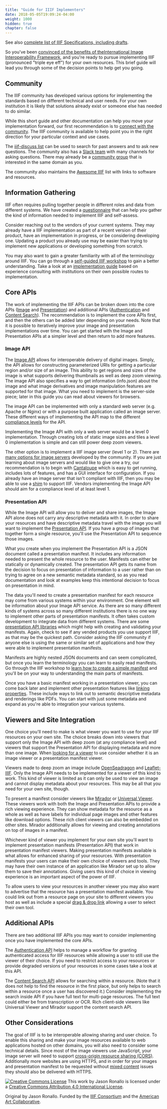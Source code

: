 ```yaml
---
title: "Guide for IIIF Implementers"
date: 2018-05-05T19:09:24-04:00
weight: 1000
hidden: true
chapter: false
---
```


<!-- #todo:0 check the comments on the google doc: https://docs.google.com/document/d/1OXxPFrwTDPlx3EfrjEx0Vl5VMy20znfejnvCpmJfmcw/edit# -->

See also [complete list of IIIF Specifications, including drafts](http://iiif.io/api/).

So you've been [convinced of the benefits of the](http://preview.iiif.io/root/tech-details/community/faq/#what-are-the-benefits-of-iiif)[International Image Interoperability Framework](http://preview.iiif.io/root/tech-details/community/faq/#what-are-the-benefits-of-iiif), and you're ready to pursue implementing IIIF (pronounced "triple eye eff") for your own resources. This brief guide will lead you through some of the decision points to help get you going.

## Community

The IIIF community has developed various options for implementing the standards based on different technical and user needs. For your own institution it is likely that solutions already exist or someone else has needed to do similar.

While this short guide and other documentation can help you move your implementation forward, our first recommendation is to [connect with the community](http://preview.iiif.io/root/tech-details/community/). The IIIF community is available to help point you in the right direction for your particular context and use cases.

The [iiif-discuss list](https://groups.google.com/forum/#!forum/iiif-discuss) can be used to search for past answers and to ask new questions. The community also has a [Slack team](http://bit.ly/iiif-slack) with many channels for asking questions. There may already be a [community group](http://preview.iiif.io/root/tech-details/community/groups/) that is interested in the same domain as you.

The community also maintains the [Awesome IIIF](https://github.com/IIIF/awesome-iiif) list with links to software and resources.

## Information Gathering

IIIF often requires pulling together people in different roles and data from different systems. We have created a [questionnaire](http://preview.iiif.io/root/tech-details/assets/acc_implementation_questionnaire_011017.pdf) that can help you gather the kind of information needed to implement IIIF and self-assess.

Consider reaching out to the vendors of your current systems. They may already have a IIIF implementation as part of a recent version of their product, have an implementation in progress, or be considering developing one. Updating a product you already use may be easier than trying to implement new applications or developing something from scratch.

You may also want to gain a greater familiarity with all of the terminology around IIIF. You can go through a [self-guided IIIF workshop](http://ronallo.com/iiif-workshop/) to gain a better understanding. Take a look at an [implementation guide](http://iiif.io/assets/acc_implementation_guide_011017.pdf) based on experience consulting with institutions on their own possible routes to implementation.

## Core APIs

The work of implementing the IIIF APIs can be broken down into the core APIs ([Image](http://iiif.io/api/image) and [Presentation](http://iiif.io/api/presentation/)) and additional APIs ([Authentication](http://iiif.io/api/auth/) and [Content Search](http://iiif.io/api/search/)). The recommendation is to implement the core APIs first, and then the others can be added later depending on your needs. Note that it is possible to iteratively improve your image and presentation implementations over time. You can get started with the Image and Presentation APIs at a simpler level and then return to add more features.

### Image API

The [Image API](http://iiif.io/api/image) allows for interoperable delivery of digital images. Simply, the API allows for constructing parameterized URIs for getting a particular region and/or size of an image. This ability to get regions and sizes of the image is what supports delivering thumbnails as well as deep zoom viewing. The image API also specifies a way to get information (info.json) about the image and what image derivatives and image manipulation features are supported for that image. What you need to implement is the server-side piece; later in this guide you can read about viewers for browsers.

The image API can be implemented with only a standard web server (e.g. Apache or Nginx) or with a purpose built application called an image server. These different ways of implementing the API map to the different [compliance levels](http://iiif.io/api/image/2.1/compliance/) for the API.

Implementing the Image API with only a web server would be a level 0 implementation. Through creating lots of static image sizes and tiles a level 0 implementation is simple and can still power deep zoom viewers.

The other option is to implement a IIIF image server (level 1 or 2). There are [many options for image servers](https://github.com/IIIF/awesome-iiif#image-servers) developed by the community. If you are just learning about image servers and would like to give one a try, our recommendation is to begin with [Cantaloupe](https://medusa-project.github.io/cantaloupe/) which is easy to get running, includes lots of features, and has a GUI interface for configuration. If you already have an image server that isn't compliant with IIIF, then you may be able to use a [shim](https://github.com/IIIF/awesome-iiif#image-server-shims) to support IIIF. Vendors implementing the Image API should aim for a compliance level of at least level 1.

### Presentation API

While the Image API will allow you to deliver and share images, the Image API alone does not carry any descriptive metadata with it. In order to share your resources and have descriptive metadata travel with the image you will want to implement the [Presentation API](http://iiif.io/api/presentation/). If you have a group of images that together form a single resource, you'll use the Presentation API to sequence those images.

What you create when you implement the Presentation API is a JSON document called a presentation manifest. It includes any information needed to present the whole resource to the user. Manifests can either be statically or dynamically created. The presentation API gets its name from the decision to focus on presentation of information to a user rather than on trying to agree on a new semantic metadata standard, so as you read documentation and look at examples keep this intentional decision to focus on presentation in mind.

The data you'll need to create a presentation manifest for each resource may come from various systems within your environment. One element will be information about your Image API service. As there are so many different kinds of systems across so many different institutions there is no one way to implement other parts of presentation manifests. It often takes custom development to integrate data from different systems. There are some [presentation API libraries](https://github.com/IIIF/awesome-iiif#presentation-api-libraries) which might help with creating and validating your manifests. Again, check to see if any vended products you use support IIIF, as that may be the quickest path. Consider asking the IIIF community if anyone else is using the same or similar set of applications and how they were able to implement presentation manifests.

Manifests are highly nested JSON documents and can seem complicated, but once you learn the terminology you can learn to easily read manifests. Go through the IIIF workshop to [learn how to create a simple manifest](http://ronallo.com/iiif-workshop/presentation/manifest.html) and you'll be on your way to understanding the main parts of manifests.

Once you have a basic manifest working in a presentation viewer, you can come back later and implement other presentation features like [linking properties](http://iiif.io/api/presentation/2.1/#linking-properties). These include ways to link out to semantic descriptive metadata and renderings like PDFs. You can start with just some metadata and expand as you're able to integration your various systems.

## Viewers and Site Integration

One choice you'll need to make is what viewer you want to use for your IIIF resources on your own site. The choice breaks down into viewers that support only the Image API with deep zoom (at any compliance level) and viewers that support the Presentation API for displaying metadata and more than one image. When [looking for a viewer](https://github.com/IIIF/awesome-iiif#image-viewers) to use consider whether it is an image viewer or a presentation manifest viewer.

Viewers made to deep zoom an image include [OpenSeadragon](https://openseadragon.github.io/examples/tilesource-iiif/) and [Leaflet-IIIF](https://github.com/mejackreed/Leaflet-IIIF). Only the Image API needs to be implemented for a viewer of this kind to work. This kind of viewer is limited as it can only be used to view an image and cannot display metadata about your resources. This may be all that you need for your own site, though.

To present a manifest consider viewers like [Mirador](http://projectmirador.org/) or [Universal Viewer](http://universalviewer.io/). These viewers work with both the Image and Presentation APIs to provide a rich viewing experience. They can show metadata for the resource as a whole as well as have labels for individual page images and other features like download options. These rich client viewers can also be embedded on other sites. Mirador additionally allows for viewing and creating annotations on top of images in a manifest.

Whichever kind of viewer you implement for your own site you'll want to implement presentation manifests (Presentation API) that work in presentation manifest viewers. Making presentation manifests available is what allows for enhanced sharing of your resources. With presentation manifests your users can make their own choice of viewers and tools. They may have their own instance of an application like Mirador set up to allow them to save their annotations. Giving users this kind of choice in viewing experience is an important aspect of the power of IIIF.

To allow users to view your resources in another viewer you may also want to advertise that the resource has a presentation manifest available. You could link out from a resource page on your site to different viewers you host as well as include a special [drag & drop link](https://zimeon.github.io/iiif-dragndrop/) allowing a user to select their own tool.

## Additional APIs

There are two additional IIIF APIs you may want to consider implementing once you have implemented the core APIs.

The [Authentication API](http://iiif.io/api/auth/) helps to manage a workflow for granting authenticated access for IIIF resources while allowing a user to still use the viewer of their choice. If you need to restrict access to your resources or provide degraded versions of your resources in some cases take a look at this API.

The [Content Search API](http://iiif.io/api/search/) allows for searching within a resource. (Note that it does not help to find the resource in the first place, but only helps to search within a resource once a user has discovered it.) Consider implementing the search inside API if you have full text for multi-page resources. The full text could either be from transcription or OCR. Rich client-side viewers like Universal Viewer and Mirador support the content search API.

## Other Considerations

 The goal of IIIF is to be interoperable allowing sharing and user choice. To enable this sharing and make your image resources available to web applications hosted on other domains, you will also need to consider some technical details. Since most of the image viewers use JavaScript, your image server will need to support [cross-origin resource sharing (CORS)](http://enable-cors.org/). Additionally more websites are using HTTPS, and in order for your images and presentation manifest to be requested without [mixed content](https://developer.mozilla.org/en-US/docs/Web/Security/Mixed_content) issues they should also be delivered with HTTPS.

 <!-- #todo:0 add a call to action at the end of the guide for implementers -->

<a rel="license" href="http://creativecommons.org/licenses/by/4.0/"><img alt="Creative Commons License" style="display:inline;margin:0" src="https://i.creativecommons.org/l/by/4.0/88x31.png"/></a> This work by Jason Ronallo is licensed under a <a rel="license" href="http://creativecommons.org/licenses/by/4.0/">Creative Commons Attribution 4.0 International License</a>.

Original by Jason Ronallo. Funded by the [IIIF Consortium](http://iiif.io/community/consortium/) and the [American Art Collaborative](http://americanartcollaborative.org/).

<!-- #todo:0 was any of the writing of this guide funded by the AAC or was it all IIIF-C -->
